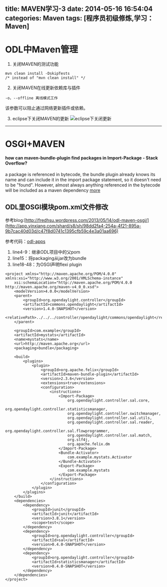 title: MAVEN学习-3
date: 2014-05-16 16:54:04
categories: Maven
tags: [程序员初级修炼,学习：Maven]
---
# ODL中Maven管理
1. 关闭MAVEN的测试功能

```
mvn clean install -DskipTests 
/* instead of "mvn clean install" */
```

2. 关闭MAVEN在线更新依赖库与插件

```
-o，--offline 离线模式工作
```

该参数可以阻止通过网络更新插件或依赖。

3. eclipse下关闭MAVEN的更新
![eclipse下关闭更新](http://askingwindy-gitcafe.qiniudn.com/5-16.png)

<!--more-->

---

# OSGI+MAVEN

#### how can maven-bundle-plugin find packages in Import-Package - Stack Overflow?
 a package is referenced in bytecode, the bundle plugin already knows its name and can include it in the import package statement, so it doesn't need to be "found". However, almost always anything referenced in the bytecode will be included as a maven dependency
[more](http://stackoverflow.com/questions/12445933/how-can-maven-bundle-plugin-find-packages-in-import-package)

## ODL里OSGI模块pom.xml文件修改

参考blog:[http://fredhsu.wordpress.com/2013/05/14/odl-maven-osgi/](http://app.yinxiang.com/shard/s8/sh/98dd2fa4-254a-4f21-895a-9b7cac40d03d/c47f8d0741c1395cfb59c4e3a01aa696)

参考代码：[odl-apps](https://github.com/askingwindy/odl-apps/blob/master/mystats/pom.xml)


1. line4-9：继承ODL项目中的父pom
2. line15：将packaging从jar改为bundle
3. line18-48：为OSGI声明flexi plugin

```
<project xmlns="http://maven.apache.org/POM/4.0.0" xmlns:xsi="http://www.w3.org/2001/XMLSchema-instance"
    xsi:schemaLocation="http://maven.apache.org/POM/4.0.0 http://maven.apache.org/maven-v4_0_0.xsd">
    <modelVersion>4.0.0</modelVersion>
    <parent>
        <groupId>org.opendaylight.controller</groupId>
        <artifactId>commons.opendaylight</artifactId>
        <version>1.4.0-SNAPSHOT</version>
        <relativePath>../../../controller/opendaylight/commons/opendaylight</relativePath>
    </parent>

    <groupId>com.example</groupId>
    <artifactId>mystats</artifactId>
    <name>mystats</name>
    <url>http://maven.apache.org</url>
    <packaging>bundle</packaging>

    <build>
        <plugins>
            <plugin>
                <groupId>org.apache.felix</groupId>
                <artifactId>maven-bundle-plugin</artifactId>
                <version>2.3.6</version>
                <extensions>true</extensions>
                <configuration>
                    <instructions>
                        <Import-Package>
                            org.opendaylight.controller.sal.core,
                            org.opendaylight.controller.statisticsmanager,
                            org.opendaylight.controller.switchmanager,
                            org.opendaylight.controller.sal.utils,
                            org.opendaylight.controller.sal.reader,
                            org.opendaylight.controller.sal.flowprogrammer,
                            org.opendaylight.controller.sal.match,
                            org.slf4j,
                            org.apache.felix.dm
                        </Import-Package>
                        <Bundle-Activator>
                            com.example.mystats.Activator
                        </Bundle-Activator>
                        <Export-Package>
                            com.example.mystats
                        </Export-Package>
                    </instructions>
                </configuration>
            </plugin>
        </plugins>
    </build>
    <dependencies>
        <dependency>
            <groupId>junit</groupId>
            <artifactId>junit</artifactId>
            <version>3.8.1</version>
            <scope>test</scope>
        </dependency>
        <dependency>
            <groupId>org.opendaylight.controller</groupId>
            <artifactId>sal</artifactId>
            <version>0.4.0-SNAPSHOT</version>
        </dependency>
        <dependency>
            <groupId>org.opendaylight.controller</groupId>
            <artifactId>statisticsmanager</artifactId>
            <version>0.4.0-SNAPSHOT</version>
        </dependency>
    </dependencies>
</project>
```


